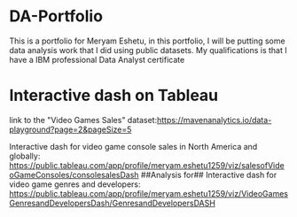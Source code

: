 # DA-Portfolio
This is a portfolio for Meryam Eshetu, in this portfolio, I will be putting some data analysis work that I did using public datasets. My qualifications is that I have a IBM professional Data Analyst certificate
# Interactive dash on Tableau
link to the "Video Games Sales" dataset:https://mavenanalytics.io/data-playground?page=2&pageSize=5 

Interactive dash for video game console sales in North America and globally:
https://public.tableau.com/app/profile/meryam.eshetu1259/viz/salesofVideoGameConsoles/consolesalesDash
##Analysis for##
Interactive dash for video game genres and developers:
https://public.tableau.com/app/profile/meryam.eshetu1259/viz/VideoGamesGenresandDevelopersDash/GenresandDevelopersDASH

